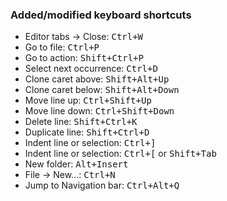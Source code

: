 ### Added/modified keyboard shortcuts
- Editor tabs -> Close: <kbd>Ctrl+W</kbd>
- Go to file: <kbd>Ctrl+P</kbd>
- Go to action: <kbd>Shift+Ctrl+P</kbd>
- Select next occurrence: <kbd>Ctrl+D</kbd>
- Clone caret above: <kbd>Shift+Alt+Up</kbd>
- Clone caret below: <kbd>Shift+Alt+Down</kbd>
- Move line up: <kbd>Ctrl+Shift+Up</kbd>
- Move line down: <kbd>Ctrl+Shift+Down</kbd>
- Delete line: <kbd>Shift+Ctrl+K</kbd>
- Duplicate line: <kbd>Shift+Ctrl+D</kbd>
- Indent line or selection: <kbd>Ctrl+]</kbd>
- Indent line or selection: <kbd>Ctrl+[</kbd> or <kbd>Shift+Tab</kbd>
- New folder: <kbd>Alt+Insert</kbd>
- File -> New...: <kbd>Ctrl+N</kbd>
- Jump to Navigation bar: <kbd>Ctrl+Alt+Q</kbd>

